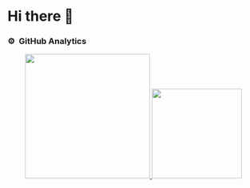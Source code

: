# Hi there 👋

### ⚙️ &nbsp;GitHub Analytics

<p align="center">
<a href="https://github.com/lucafulgenzi">
  <img height="250em" src="https://github-readme-stats-eight-theta.vercel.app/api?username=lucafulgenzi&show_icons=true&theme=tokyonight&count_private=true"/>
  <img height="180em" src="https://github-readme-stats-eight-theta.vercel.app/api?username=lucafulgenzi&show_icons=true&theme=dark&include_all_commits=true&count_private=true"/>
</a>
</p>
